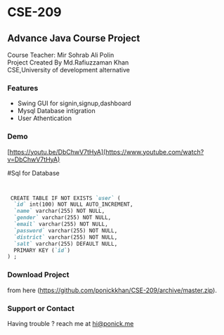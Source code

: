 # CSE-209

## Advance Java Course Project

Course Teacher: Mir Sohrab Ali Polin<br/>
Project Created By Md.Rafiuzzaman Khan<br/>
CSE,University of development alternative

### Features

- Swing GUI for signin,signup,dashboard
- Mysql Database intigration 
- User Athentication 

### Demo
[https://youtu.be/DbChwV7tHyA](https://www.youtube.com/watch?v=DbChwV7tHyA)

#Sql for Database
```markdown


 CREATE TABLE IF NOT EXISTS `user` (
  `id` int(100) NOT NULL AUTO_INCREMENT,
  `name` varchar(255) NOT NULL,
  `gender` varchar(255) NOT NULL,
  `email` varchar(255) NOT NULL,
  `password` varchar(255) NOT NULL,
  `district` varchar(255) NOT NULL,
  `salt` varchar(255) DEFAULT NULL,
  PRIMARY KEY (`id`)
) ;


```



### Download Project

from here (https://github.com/ponickkhan/CSE-209/archive/master.zip). 

### Support or Contact

Having trouble ? reach me at hi@ponick.me
